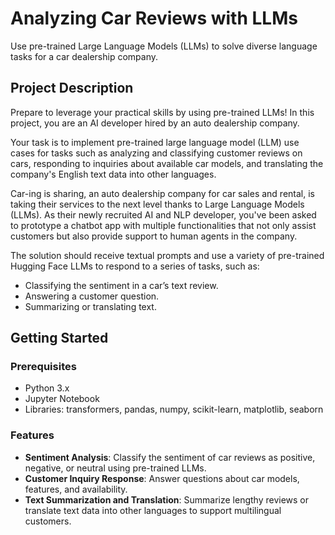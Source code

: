 # Analyzing Car Reviews with LLMs

Use pre-trained Large Language Models (LLMs) to solve diverse language tasks for a car dealership company.

## Project Description

Prepare to leverage your practical skills by using pre-trained LLMs! In this project, you are an AI developer hired by an auto dealership company. 

Your task is to implement pre-trained large language model (LLM) use cases for tasks such as analyzing and classifying customer reviews on cars, responding to inquiries about available car models, and translating the company's English text data into other languages.

Car-ing is sharing, an auto dealership company for car sales and rental, is taking their services to the next level thanks to Large Language Models (LLMs). As their newly recruited AI and NLP developer, you've been asked to prototype a chatbot app with multiple functionalities that not only assist customers but also provide support to human agents in the company.

The solution should receive textual prompts and use a variety of pre-trained Hugging Face LLMs to respond to a series of tasks, such as:
- Classifying the sentiment in a car’s text review.
- Answering a customer question.
- Summarizing or translating text.

## Getting Started

### Prerequisites

- Python 3.x
- Jupyter Notebook
- Libraries: transformers, pandas, numpy, scikit-learn, matplotlib, seaborn

### Features

- **Sentiment Analysis**: Classify the sentiment of car reviews as positive, negative, or neutral using pre-trained LLMs.
- **Customer Inquiry Response**: Answer questions about car models, features, and availability.
- **Text Summarization and Translation**: Summarize lengthy reviews or translate text data into other languages to support multilingual customers.

